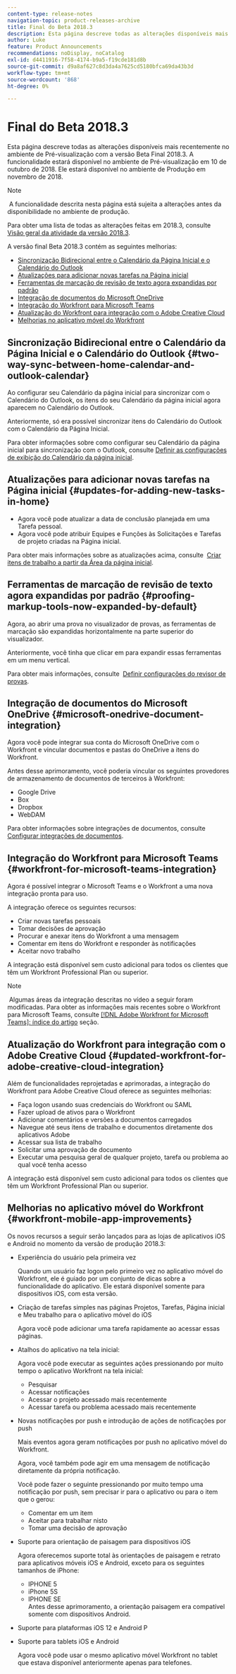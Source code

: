 ```yaml
---
content-type: release-notes
navigation-topic: product-releases-archive
title: Final do Beta 2018.3
description: Esta página descreve todas as alterações disponíveis mais recentemente no ambiente de Pré-visualização com a versão Beta Final 2018.3. A funcionalidade estará disponível no ambiente de Pré-visualização em 10 de outubro de 2018. Ele estará disponível no ambiente de Produção em novembro de 2018.
author: Luke
feature: Product Announcements
recommendations: noDisplay, noCatalog
exl-id: d4411916-7f58-4174-b9a5-f19cde181d8b
source-git-commit: d9a8af627c8d3da4a7625cd5180bfca69da43b3d
workflow-type: tm+mt
source-wordcount: '868'
ht-degree: 0%

---
```


# Final do Beta 2018.3

Esta página descreve todas as alterações disponíveis mais recentemente no ambiente de Pré-visualização com a versão Beta Final 2018.3. A funcionalidade estará disponível no ambiente de Pré-visualização em 10 de outubro de 2018. Ele estará disponível no ambiente de Produção em novembro de 2018.

>[!NOTE]
>
> A funcionalidade descrita nesta página está sujeita a alterações antes da disponibilidade no ambiente de produção.

Para obter uma lista de todas as alterações feitas em 2018.3, consulte  [Visão geral da atividade da versão 2018.3](../../../../product-announcements/product-releases/quarterly-release-archive/2018.3-release-activity/2018.3-release-activity-overview.md).

A versão final Beta 2018.3 contém as seguintes melhorias:

* [Sincronização Bidirecional entre o Calendário da Página Inicial e o Calendário do Outlook](#two-way-sync-between-home-calendar-and-outlook-calendar)
* [Atualizações para adicionar novas tarefas na Página inicial](#updates-for-adding-new-tasks-in-home)
* [Ferramentas de marcação de revisão de texto agora expandidas por padrão](#proofing-markup-tools-now-expanded-by-default)
* [Integração de documentos do Microsoft OneDrive](#microsoft-onedrive-document-integration)
* [Integração do Workfront para Microsoft Teams](#workfront-for-microsoft-teams-integration)
* [Atualização do Workfront para integração com o Adobe Creative Cloud](#updated-workfront-for-adobe-creative-cloud-integration)
* [Melhorias no aplicativo móvel do Workfront](#workfront-mobile-app-improvements)

## Sincronização Bidirecional entre o Calendário da Página Inicial e o Calendário do Outlook {#two-way-sync-between-home-calendar-and-outlook-calendar}

Ao configurar seu Calendário da página inicial para sincronizar com o Calendário do Outlook, os itens do seu Calendário da página inicial agora aparecem no Calendário do Outlook.

Anteriormente, só era possível sincronizar itens do Calendário do Outlook com o Calendário da Página Inicial.

Para obter informações sobre como configurar seu Calendário da página inicial para sincronização com o Outlook, consulte [Definir as configurações de exibição do Calendário da página inicial](../../../../workfront-basics/using-home/using-the-home-area/configure-home-calendar-view.md).

## Atualizações para adicionar novas tarefas na Página inicial {#updates-for-adding-new-tasks-in-home}

* Agora você pode atualizar a data de conclusão planejada em uma Tarefa pessoal.
* Agora você pode atribuir Equipes e Funções às Solicitações e Tarefas de projeto criadas na Página inicial.

Para obter mais informações sobre as atualizações acima, consulte  [Criar itens de trabalho a partir da Área da página inicial](../../../../workfront-basics/using-home/using-the-home-area/create-work-items-in-home.md).

## Ferramentas de marcação de revisão de texto agora expandidas por padrão {#proofing-markup-tools-now-expanded-by-default}

Agora, ao abrir uma prova no visualizador de provas, as ferramentas de marcação são expandidas horizontalmente na parte superior do visualizador.

Anteriormente, você tinha que clicar em para expandir essas ferramentas em um menu vertical.

Para obter mais informações, consulte  [Definir configurações do revisor de provas](../../../../review-and-approve-work/proofing/reviewing-proofs-within-workfront/configure-proofing-viewer-settings.md).

## Integração de documentos do Microsoft OneDrive {#microsoft-onedrive-document-integration}

Agora você pode integrar sua conta do Microsoft OneDrive com o Workfront e vincular documentos e pastas do OneDrive a itens do Workfront.

Antes desse aprimoramento, você poderia vincular os seguintes provedores de armazenamento de documentos de terceiros à Workfront:

* Google Drive
* Box
* Dropbox
* WebDAM

Para obter informações sobre integrações de documentos, consulte [Configurar integrações de documentos](../../../../administration-and-setup/configure-integrations/configure-document-integrations.md).

## Integração do Workfront para Microsoft Teams {#workfront-for-microsoft-teams-integration}

Agora é possível integrar o Microsoft Teams e o Workfront a uma nova integração pronta para uso.

A integração oferece os seguintes recursos:

* Criar novas tarefas pessoais
* Tomar decisões de aprovação
* Procurar e anexar itens do Workfront a uma mensagem
* Comentar em itens do Workfront e responder às notificações
* Aceitar novo trabalho

A integração está disponível sem custo adicional para todos os clientes que têm um Workfront Professional Plan ou superior.

>[!NOTE]
>
 Algumas áreas da integração descritas no vídeo a seguir foram modificadas. Para obter as informações mais recentes sobre o Workfront para Microsoft Teams, consulte [[!DNL Adobe Workfront for Microsoft Teams]: índice do artigo](../../../../workfront-integrations-and-apps/using-workfront-with-microsoft-teams/use-workfront-with-ms-teams.md) seção.

## Atualização do Workfront para integração com o Adobe Creative Cloud {#updated-workfront-for-adobe-creative-cloud-integration}

Além de funcionalidades reprojetadas e aprimoradas, a integração do Workfront para Adobe Creative Cloud oferece as seguintes melhorias:

* Faça logon usando suas credenciais do Workfront ou SAML
* Fazer upload de ativos para o Workfront
* Adicionar comentários e versões a documentos carregados
* Navegue até seus itens de trabalho e documentos diretamente dos aplicativos Adobe
* Acessar sua lista de trabalho
* Solicitar uma aprovação de documento
* Executar uma pesquisa geral de qualquer projeto, tarefa ou problema ao qual você tenha acesso

A integração está disponível sem custo adicional para todos os clientes que têm um Workfront Professional Plan ou superior.

## Melhorias no aplicativo móvel do Workfront {#workfront-mobile-app-improvements}

Os novos recursos a seguir serão lançados para as lojas de aplicativos iOS e Android no momento da versão de produção 2018.3:

* Experiência do usuário pela primeira vez

  Quando um usuário faz logon pelo primeiro vez no aplicativo móvel do Workfront, ele é guiado por um conjunto de dicas sobre a funcionalidade do aplicativo. Ele estará disponível somente para dispositivos iOS, com esta versão.

* Criação de tarefas simples nas páginas Projetos, Tarefas, Página inicial e Meu trabalho para o aplicativo móvel do iOS

  Agora você pode adicionar uma tarefa rapidamente ao acessar essas páginas.

* Atalhos do aplicativo na tela inicial:

  Agora você pode executar as seguintes ações pressionando por muito tempo o aplicativo Workfront na tela inicial:

   * Pesquisar
   * Acessar notificações
   * Acessar o projeto acessado mais recentemente 
   * Acessar tarefa ou problema acessado mais recentemente

* Novas notificações por push e introdução de ações de notificações por push

  Mais eventos agora geram notificações por push no aplicativo móvel do Workfront.

  Agora, você também pode agir em uma mensagem de notificação diretamente da própria notificação.

  Você pode fazer o seguinte pressionando por muito tempo uma notificação por push, sem precisar ir para o aplicativo ou para o item que o gerou:

   * Comentar em um item
   * Aceitar para trabalhar nisto
   * Tomar uma decisão de aprovação

* Suporte para orientação de paisagem para dispositivos iOS

  Agora oferecemos suporte total às orientações de paisagem e retrato para aplicativos móveis iOS e Android, exceto para os seguintes tamanhos de iPhone:

   * IPHONE 5
   * iPhone 5S
   * IPHONE SE\
     Antes desse aprimoramento, a orientação paisagem era compatível somente com dispositivos Android.

* Suporte para plataformas iOS 12 e Android P
* Suporte para tablets iOS e Android

  Agora você pode usar o mesmo aplicativo móvel Workfront no tablet que estava disponível anteriormente apenas para telefones.
